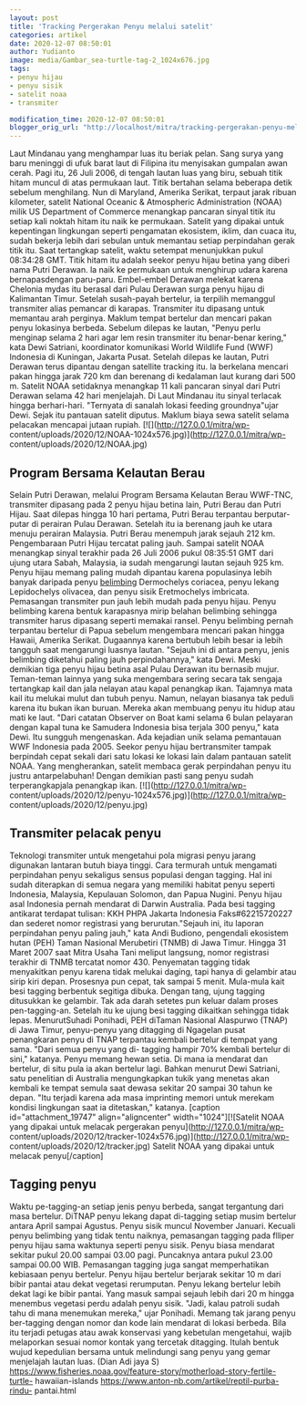 ```yaml
---
layout: post
title: 'Tracking Pergerakan Penyu melalui satelit'
categories: artikel
date: 2020-12-07 08:50:01
author: Yudianto
image: media/Gambar_sea-turtle-tag-2_1024x676.jpg
tags:
- penyu hijau
- penyu sisik
- satelit noaa
- transmiter

modification_time: 2020-12-07 08:50:01
blogger_orig_url: "http://localhost/mitra/tracking-pergerakan-penyu-melalui.html"
---
```


Laut Mindanau yang menghampar luas itu beriak pelan. Sang surya yang baru
meninggi di ufuk barat laut di Filipina itu menyisakan gumpalan awan cerah.
Pagi itu, 26 Juli 2006, di tengah lautan luas yang biru, sebuah titik hitam
muncul di atas permukaan laut. Titik bertahan selama beberapa detik sebelum
menghilang. Nun di Maryland, Amerika Serikat, terpaut jarak ribuan kilometer,
satelit National Oceanic & Atmospheric Administration (NOAA) milik US
Department of Commerce menangkap pancaran sinyal titik itu setiap kali noktah
hitam itu naik ke permukaan. Satelit yang dipakai untuk kepentingan lingkungan
seperti pengamatan ekosistem, iklim, dan cuaca itu, sudah bekerja lebih dari
sebulan untuk memantau setiap perpindahan gerak titik itu. Saat tertangkap
satelit, waktu setempat menunjukkan pukul 08:34:28 GMT. Titik hitam itu adalah
seekor penyu hijau betina yang diberi nama Putri Derawan. la naik ke permukaan
untuk menghirup udara karena bernapasdengan paru-paru. Embel-embel Derawan
melekat karena Chelonia mydas itu berasal dari Pulau Derawan surga penyu hijau
di Kalimantan Timur. Setelah susah-payah bertelur, ia terpilih memanggul
transmiter alias pemancar di karapas. Transmiter itu dipasang untuk memantau
arah perginya. Maklum tempat bertelur dan mencari pakan penyu lokasinya
berbeda. Sebelum dilepas ke lautan, "Penyu perlu menginap selama 2 hari agar
lem resin transmiter itu benar-benar kering," kata Dewi Satriani, koordinator
komunikasi World Wildlife Fund (WWF) Indonesia di Kuningan, Jakarta Pusat.
Setelah dilepas ke lautan, Putri Derawan terus dipantau dengan satellite
tracking itu. la berkelana mencari pakan hingga jarak 720 km dan berenang di
kedalaman laut kurang dari 500 m. Satelit NOAA setidaknya menangkap 11 kali
pancaran sinyal dari Putri Derawan selama 42 hari menjelajah. Di Laut Mindanau
itu sinyal terlacak hingga berhari-hari. "Ternyata di sanalah lokasi feeding
groundnya"ujar Dewi. Sejak itu pantauan satelit diputus. Maklum biaya sewa
satelit selama pelacakan mencapai jutaan rupiah.
[![](http://127.0.0.1/mitra/wp-
content/uploads/2020/12/NOAA-1024x576.jpg)](http://127.0.0.1/mitra/wp-
content/uploads/2020/12/NOAA.jpg)

## Program Bersama Kelautan Berau

Selain Putri Derawan, melalui Program Bersama Kelautan Berau WWF-TNC,
transmiter dipasang pada 2 penyu hijau betina lain, Putri Berau dan Putri
Hijau. Saat dilepas hingga 10 hari pertama, Putri Berau terpantau berputar-
putar di perairan Pulau Derawan. Setelah itu ia berenang jauh ke utara menuju
perairan Malaysia. Putri Berau menempuh jarak sejauh 212 km. Pengembaraan
Putri Hijau tercatat paling jauh. Sampai satelit NOAA menangkap sinyal
terakhir pada 26 Juli 2006 pukul 08:35:51 GMT dari ujung utara Sabah,
Malaysia, ia sudah mengarungi lautan sejauh 925 km. Penyu hijau memang paling
mudah dipantau karena populasinya lebih banyak daripada penyu
[belimbing](http://127.0.0.1/mitra/topik/belimbing "belimbing") Dermochelys
coriacea, penyu lekang Lepidochelys olivacea, dan penyu sisik Eretmochelys
imbricata. Pemasangan transmiter pun jauh lebih mudah pada penyu hijau. Penyu
belimbing karena bentuk karapasnya mirip belahan belimbing sehingga transmiter
harus dipasang seperti memakai ransel. Penyu belimbing pernah terpantau
bertelur di Papua sebelum mengembara mencari pakan hingga Hawaii, Amerika
Serikat. Dugaannya karena bertubuh lebih besar ia lebih tangguh saat
mengarungi luasnya lautan. "Sejauh ini di antara penyu, jenis belimbing
diketahui paling jauh perpindahannya," kata Dewi. Meski demikian tiga penyu
hijau betina asal Pulau Derawan itu bernasib mujur. Teman-teman lainnya yang
suka mengembara sering secara tak sengaja tertangkap kail dan jala nelayan
atau kapal penangkap ikan. Tajamnya mata kail itu melukai mulut dan tubuh
penyu. Namun, nelayan biasanya tak peduli karena itu bukan ikan buruan. Mereka
akan membuang penyu itu hidup atau mati ke laut. "Dari catatan Observer on
Boat kami selama 6 bulan pelayaran dengan kapal tuna ke Samudera Indonesia
bisa terjala 300 penyu," kata Dewi. Itu sungguh mengenaskan. Ada kejadian unik
selama pemantauan WWF Indonesia pada 2005. Seekor penyu hijau bertransmiter
tampak berpindah cepat sekali dari satu lokasi ke lokasi lain dalam pantauan
satelit NOAA. Yang mengherankan, satelit membaca gerak perpindahan penyu itu
justru antarpelabuhan! Dengan demikian pasti sang penyu sudah terperangkapjala
penangkap ikan. [![](http://127.0.0.1/mitra/wp-
content/uploads/2020/12/penyu-1024x576.jpg)](http://127.0.0.1/mitra/wp-
content/uploads/2020/12/penyu.jpg)

## Transmiter pelacak penyu

Teknologi transmiter untuk mengetahui pola migrasi penyu jarang digunakan
lantaran butuh biaya tinggi. Cara termurah untuk mengamati perpindahan penyu
sekaligus sensus populasi dengan tagging. Hal ini sudah diterapkan di semua
negara yang memiliki habitat penyu seperti Indonesia, Malaysia, Kepulauan
Solomon, dan Papua Nugini. Penyu hijau asal Indonesia pernah mendarat di
Darwin Australia. Pada besi tagging antikarat terdapat tulisan: KKH PHPA
Jakarta Indonesia Faks#62215720227 dan sederet nomor registrasi yang
berurutan."Sejauh ini, itu laporan perpindahan penyu paling jauh," kata Andi
Budiono, pengendali ekosistem hutan (PEH) Taman Nasional Merubetiri (TNMB) di
Jawa Timur. Hingga 31 Maret 2007 saat Mitra Usaha Tani meliput langsung, nomor
registrasi terakhir di TNMB tercatat nomor 430. Penyematan tagging tidak
menyakitkan penyu karena tidak melukai daging, tapi hanya di gelambir atau
sirip kiri depan. Prosesnya pun cepat, tak sampai 5 menit. Mula-mula kait besi
tagging berbentuk segitiga dibuka. Dengan tang, ujung tagging ditusukkan ke
gelambir. Tak ada darah setetes pun keluar dalam proses pen-tagging-an.
Setelah itu ke ujung besi tagging dikaitkan sehingga tidak lepas.
MenurutSuhadi Ponihadi, PEH diTaman Nasional Alaspurwo (TNAP) di Jawa Timur,
penyu-penyu yang ditagging di Ngagelan pusat penangkaran penyu di TNAP
terpantau kembali bertelur di tempat yang sama. "Dari semua penyu yang di-
tagging hampir 70% kembali bertelur di sini," katanya. Penyu memang hewan
setia. Di mana ia mendarat dan bertelur, di situ pula ia akan bertelur lagi.
Bahkan menurut Dewi Satriani, satu penelitian di Australia mengungkapkan tukik
yang menetas akan kembali ke tempat semula saat dewasa sekitar 20 sampai 30
tahun ke depan. "Itu terjadi karena ada masa imprinting memori untuk merekam
kondisi lingkungan saat ia ditetaskan," katanya. [caption
id="attachment_19747" align="aligncenter" width="1024"][![Satelit NOAA yang
dipakai untuk melacak pergerakan penyu](http://127.0.0.1/mitra/wp-
content/uploads/2020/12/tracker-1024x576.jpg)](http://127.0.0.1/mitra/wp-
content/uploads/2020/12/tracker.jpg) Satelit NOAA yang dipakai untuk melacak
penyu[/caption]

## Tagging penyu

Waktu pe-tagging-an setiap jenis penyu berbeda, sangat tergantung dari masa
bertelur. DiTNAP penyu lekang dapat di-tagging setiap musim bertelur antara
April sampai Agustus. Penyu sisik muncul November Januari. Kecuali penyu
belimbing yang tidak tentu naiknya, pemasangan tagging pada flliper penyu
hijau sama waktunya seperti penyu sisik. Penyu biasa mendarat sekitar pukul
20.00 sampai 03.00 pagi. Puncaknya antara pukul 23.00 sampai 00.00 WIB.
Pemasangan tagging juga sangat memperhatikan kebiasaan penyu bertelur. Penyu
hijau bertelur berjarak sekitar 10 m dari bibir pantai atau dekat vegetasi
rerumputan. Penyu lekang bertelur lebih dekat lagi ke bibir pantai. Yang masuk
sampai sejauh lebih dari 20 m hingga menembus vegetasi perdu adalah penyu
sisik. "Jadi, kalau patroli sudah tahu di mana menemukan mereka," ujar
Ponihadi. Memang tak jarang penyu ber-tagging dengan nomor dan kode lain
mendarat di lokasi berbeda. Bila itu terjadi petugas atau awak konservasi yang
kebetulan mengetahui, wajib melaporkan sesuai nomor kontak yang tercetak
ditagging. Itulah bentuk wujud kepedulian bersama untuk melindungi sang penyu
yang gemar menjelajah lautan luas. (Dian Adi jaya S)
https://www.fisheries.noaa.gov/feature-story/motherload-story-fertile-turtle-
hawaiian-islands https://www.anton-nb.com/artikel/reptil-purba-rindu-
pantai.html



